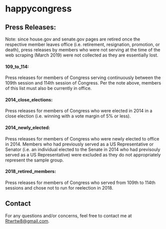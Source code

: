# happycongress

## **Press Releases:** 

Note: since house.gov and senate.gov pages are retired once the respective member leaves office (i.e. retirement, resignation, promotion, or death), press releases by members who were not serving at the time of the web scraping (March 2019) were not collected as they are essentially lost.

#### **109_to_114:** 

Press releases for members of Congress serving continuously between the 109th session and 114th session of Congress. Per the note above, members of this list must also be currently in office.

#### **2014_close_elections:** 

Press releases for members of Congress who were elected in 2014 in a close election (i.e. winning with a vote margin of 5% or less).

#### **2014_newly_elected:** 

Press releases for members of Congress who were newly elected to office in 2014. Members who had previously served as a US Representative or Senator (i.e. an individual elected to the Senate in 2014 who had previsouly served as a US Representative) were excluded as they do not appropriately represent the sample group.

#### **2018_retired_members:**

Press releases for members of Congress who served from 109th to 114th sessions and chose not to run for reelection in 2018.

## Contact
For any questions and/or concerns, feel free to contact me at Rtwrtw8@gmail.com.
